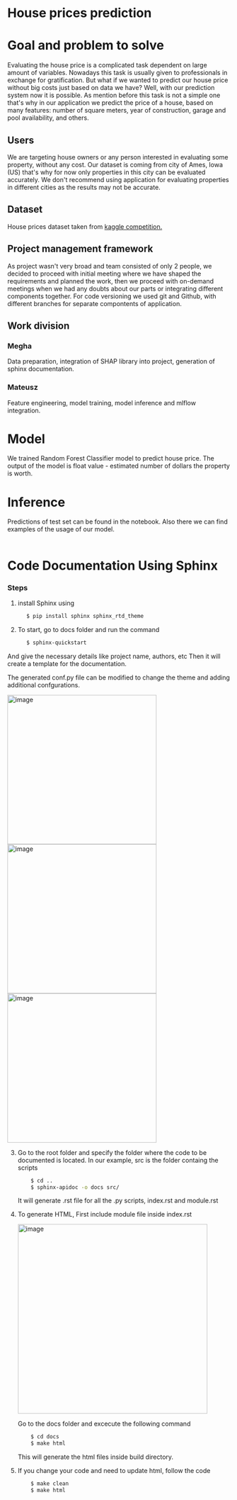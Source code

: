 # House prices prediction

# Goal and problem to solve
Evaluating the house price is a complicated task dependent on large amount of variables. Nowadays this task is usually given to professionals in exchange for gratification. But what if we wanted to predict our house price without big costs just based on data we have? Well, with our prediction system now it is possible. As mention before this task is not a simple one that's why in our application we predict the price of a house, based on many features: number of square meters, year of construction, garage and pool availability, and others.

## Users
We are targeting house owners or any person interested in evaluating some property, without any cost. Our dataset is coming from city of Ames, Iowa (US) that's why for now only properties in this city can be evaluated accurately. We don't recommend using application for evaluating properties in different cities as the results may not be accurate.

## Dataset
House prices dataset taken from [kaggle competition.](https://www.kaggle.com/c/house-prices-advanced-regression-techniques)

## Project management framework
As project wasn't very broad and team consisted of only 2 people, we decided to proceed with initial meeting where we have shaped the requirements and planned the work, then we proceed with on-demand meetings when we had any doubts about our parts or integrating different components together. For code versioning we used git and Github, with different branches for separate compontents of application.

## Work division
### Megha 
Data preparation, integration of SHAP library into project, generation of sphinx documentation.
### Mateusz
Feature engineering, model training, model inference and mlflow integration.

# Model
We trained Random Forest Classifier model to predict house price. The output of the model is float value - estimated number of dollars the property is worth.
# Inference
Predictions of test set can be found in the notebook. Also there we can find examples of the usage of our model.<br /><br />


# Code Documentation Using Sphinx

### Steps

1. install Sphinx using 

  ```bash 
        $ pip install sphinx sphinx_rtd_theme
   ```
2. To start, go to docs folder and run the command 

  ```bash 
        $ sphinx-quickstart
   ```
   And give the necessary details like project name, authors, etc
   Then it will create a template for the documentation.
   
   The generated conf.py file can be modified to change the theme and adding additional confgurations. 
   
   <img width="337" alt="image" src="https://user-images.githubusercontent.com/68321717/180651954-f04a5008-9542-4f4d-b8f1-d0b12126365e.png">
    <img width="337" alt="image" src="https://user-images.githubusercontent.com/68321717/180651975-b6f25f85-7e92-466b-9650-07038a63b909.png">
    <img width="337" alt="image" src="https://user-images.githubusercontent.com/68321717/180652005-2c4610c7-2bfb-477c-85a2-80f9d61b07da.png">


3. Go to the root folder and specify the folder where the code to be documented is located. 
   In our example, src is the folder containg the scripts
    ```bash 
        $ cd ..
        $ sphinx-apidoc -o docs src/
    ```
    It will generate .rst file for all the .py scripts, index.rst and module.rst
    
 4. To generate HTML, 
    First include module file inside index.rst
    
    
    <img width="428" alt="image" src="https://user-images.githubusercontent.com/68321717/180652139-9c022c71-26cd-4619-976b-48e4d57e1342.png">


    Go to the docs folder and excecute the following command
    ```bash 
        $ cd docs
        $ make html
    ```
    This will generate the html files inside build directory. 
    
 5. If you change your code and need to update html, follow the code
    ```bash 
        $ make clean
        $ make html
    ```
    
    
    
    
    
